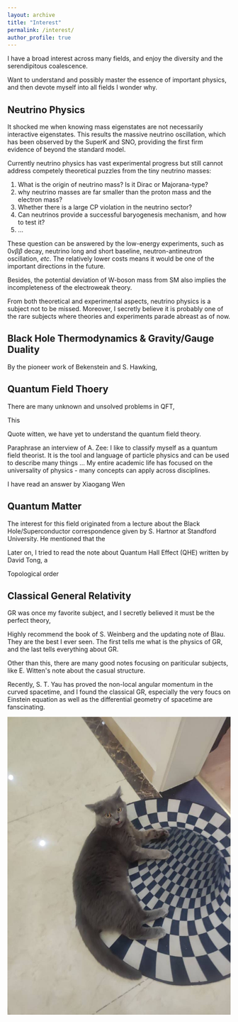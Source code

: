 ```yaml
---
layout: archive
title: "Interest"
permalink: /interest/
author_profile: true
---
```

I have a broad interest across many fields, and enjoy the diversity and the serendipitous coalescence. 

Want to understand and possibly master the essence of important physics, and then devote myself into all fields I wonder why. 


## Neutrino Physics

It shocked me when knowing mass eigenstates are not necessarily interactive eigenstates. This results the massive neutrino oscillation, which has been observed by the SuperK and SNO, providing the first firm evidence of beyond the standard model.

Currently neutrino physics has vast experimental progress but still cannot address competely theoretical puzzles from the tiny neutrino masses:
1. What is the origin of neutrino mass? Is it Dirac or Majorana-type? 
2. why neutrino masses are far smaller than the proton mass and the electron mass?
3. Whether there is a large CP violation in the neutrino sector? 
4. Can neutrinos provide a successful baryogenesis mechanism, and how to test it? 
5. ...

These question can be answered by the low-energy experiments, such as $0\nu \beta \beta$ decay, neutrino long and short baseline, neutron-antineutron oscillation, *etc*. The relatively lower costs means it would be one of the important directions in the future. 

Besides, the potential deviation of W-boson mass from SM also implies the incompleteness of the electroweak theory. 

From both theoretical and experimental aspects, neutrino physics is a subject not to be missed. Moreover, I secretly believe it is probably one of the rare subjects where theories and experiments parade abreast as of now.

## Black Hole Thermodynamics & Gravity/Gauge Duality 
By the pioneer work of Bekenstein and S. Hawking,


## Quantum Field Thoery

There are many unknown and unsolved problems in QFT, 

This

Quote witten, we have yet to understand the quantum field theory. 

Paraphrase an interview of A. Zee: 
I like to classify myself as a quantum field theorist. It is the tool and language of particle physics and can be used to describe many things ... My entire academic life has focused on the universality of physics - many concepts can apply across disciplines. 

I have read an answer by Xiaogang Wen 

## Quantum Matter
The interest for this field originated from a lecture about the Black Hole/Superconductor correspondence given by S. Hartnor at Standford University. He mentioned that the 

Later on, I tried to read the note about Quantum Hall Effect (QHE) written by David Tong, a

Topological order 



## Classical General Relativity

GR was once my favorite subject, and I secretly believed it must be the perfect theory, 


Highly recommend the book of S. Weinberg and the updating note of Blau. They are the best I ever seen. The first tells me what is the physics of GR, and the last tells everything about GR. 

Other than this, there are many good notes focusing on pariticular subjects, like E. Witten's note about the casual structure. 

Recently, S. T. Yau has proved the non-local angular momentum in the curved spacetime, and I found the classical GR, especially the very foucs on Einstein equation as well as the differential geometry of spacetime are fanscinating. 

![tupian](catgr.jpg)


